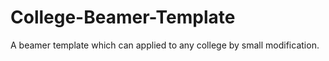 # College-Beamer-Template
A beamer template which can applied to any college by small modification. 
